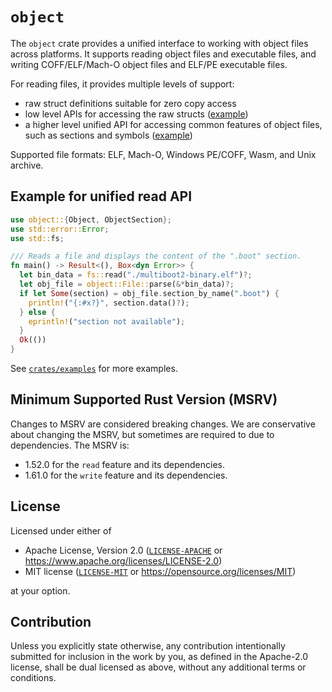 # `object`

The `object` crate provides a unified interface to working with object files
across platforms. It supports reading object files and executable files,
and writing COFF/ELF/Mach-O object files and ELF/PE executable files.

For reading files, it provides multiple levels of support:

* raw struct definitions suitable for zero copy access
* low level APIs for accessing the raw structs ([example](crates/examples/src/readobj/))
* a higher level unified API for accessing common features of object files, such
  as sections and symbols ([example](crates/examples/src/objdump.rs))

Supported file formats: ELF, Mach-O, Windows PE/COFF, Wasm, and Unix archive.

## Example for unified read API
```rust
use object::{Object, ObjectSection};
use std::error::Error;
use std::fs;

/// Reads a file and displays the content of the ".boot" section.
fn main() -> Result<(), Box<dyn Error>> {
  let bin_data = fs::read("./multiboot2-binary.elf")?;
  let obj_file = object::File::parse(&*bin_data)?;
  if let Some(section) = obj_file.section_by_name(".boot") {
    println!("{:#x?}", section.data()?);
  } else {
    eprintln!("section not available");
  }
  Ok(())
}
```

See [`crates/examples`](crates/examples) for more examples.

## Minimum Supported Rust Version (MSRV)

Changes to MSRV are considered breaking changes. We are conservative about changing the MSRV,
but sometimes are required to due to dependencies. The MSRV is:

  * 1.52.0 for the `read` feature and its dependencies.
  * 1.61.0 for the `write` feature and its dependencies.

## License

Licensed under either of

  * Apache License, Version 2.0 ([`LICENSE-APACHE`](./LICENSE-APACHE) or https://www.apache.org/licenses/LICENSE-2.0)
  * MIT license ([`LICENSE-MIT`](./LICENSE-MIT) or https://opensource.org/licenses/MIT)

at your option.

## Contribution

Unless you explicitly state otherwise, any contribution intentionally submitted
for inclusion in the work by you, as defined in the Apache-2.0 license, shall be
dual licensed as above, without any additional terms or conditions.
